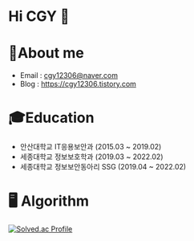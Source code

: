 # Hi CGY 👋

# 🙂About me
- Email : cgy12306@naver.com
- Blog : https://cgy12306.tistory.com

# 🎓Education
- 안산대학교 IT응용보안과 (2015.03 ~ 2019.02)
- 세종대학교 정보보호학과 (2019.03 ~ 2022.02)
- 세종대학교 정보보안동아리 SSG (2019.04 ~ 2022.02)

# 🖥 Algorithm
[![Solved.ac Profile](http://mazassumnida.wtf/api/v2/generate_badge?boj=cgy12306)](https://solved.ac/cgy12306/)
